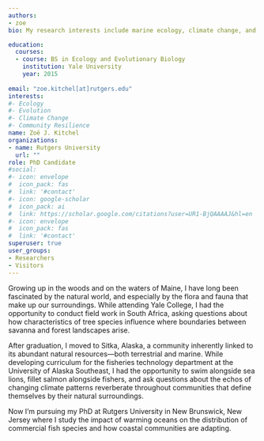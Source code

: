 ```yaml
---
authors:
- zoe
bio: My research interests include marine ecology, climate change, and community resilience. 

education:
  courses:
  - course: BS in Ecology and Evolutionary Biology
    institution: Yale University
    year: 2015
    
email: "zoe.kitchel[at]rutgers.edu"
interests:
#- Ecology
#- Evolution
#- Climate Change 
#- Community Resilience
name: Zoë J. Kitchel
organizations:
- name: Rutgers University
  url: ""
role: PhD Candidate
#social:
#- icon: envelope
#  icon_pack: fas
#  link: '#contact'
#- icon: google-scholar
#  icon_pack: ai
#  link: https://scholar.google.com/citations?user=UR1-BjQAAAAJ&hl=en
#- icon: envelope
#  icon_pack: fas
#  link: '#contact'
superuser: true
user_groups:
- Researchers
- Visitors
---
```


Growing up in the woods and on the waters of Maine, I have long been fascinated by the natural world, and especially by the flora and fauna that make up our surroundings. While attending Yale College, I had the opportunity to conduct field work in South Africa, asking questions about how characteristics of tree species influence where boundaries between savanna and forest landscapes arise. 

After graduation, I moved to Sitka, Alaska, a community inherently linked to its abundant natural resources—both terrestrial and marine. While developing curriculum for the fisheries technology department at the University of Alaska Southeast, I had the opportunity to swim alongside sea lions, fillet salmon alongside fishers, and ask questions about the echos of changing climate patterns reverberate throughout communities that define themselves by their natural surroundings. 

Now I’m pursuing my PhD at Rutgers University in New Brunswick, New Jersey where I study the impact of warming oceans on the distribution of commercial fish species and how coastal communities are adapting. 
